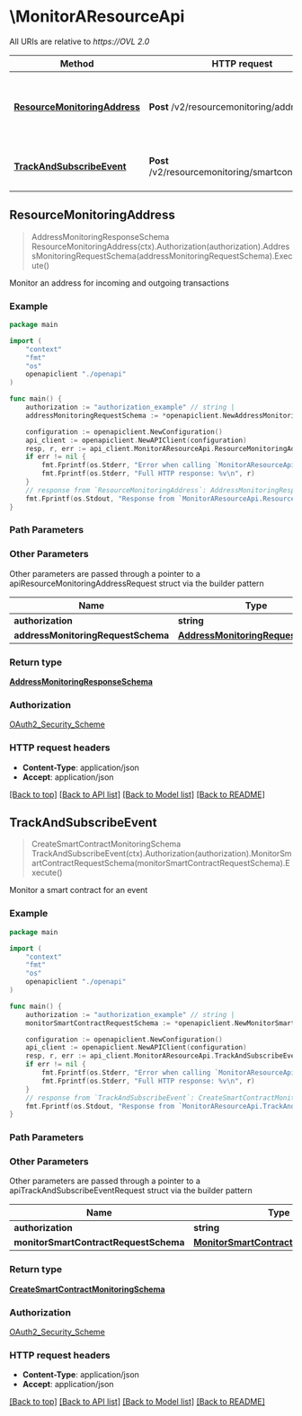# \MonitorAResourceApi

All URIs are relative to *https://OVL 2.0*

Method | HTTP request | Description
------------- | ------------- | -------------
[**ResourceMonitoringAddress**](MonitorAResourceApi.md#ResourceMonitoringAddress) | **Post** /v2/resourcemonitoring/address | Monitor an address for incoming and outgoing transactions
[**TrackAndSubscribeEvent**](MonitorAResourceApi.md#TrackAndSubscribeEvent) | **Post** /v2/resourcemonitoring/smartcontractevent | Monitor a smart contract for an event



## ResourceMonitoringAddress

> AddressMonitoringResponseSchema ResourceMonitoringAddress(ctx).Authorization(authorization).AddressMonitoringRequestSchema(addressMonitoringRequestSchema).Execute()

Monitor an address for incoming and outgoing transactions



### Example

```go
package main

import (
    "context"
    "fmt"
    "os"
    openapiclient "./openapi"
)

func main() {
    authorization := "authorization_example" // string | 
    addressMonitoringRequestSchema := *openapiclient.NewAddressMonitoringRequestSchema() // AddressMonitoringRequestSchema | 

    configuration := openapiclient.NewConfiguration()
    api_client := openapiclient.NewAPIClient(configuration)
    resp, r, err := api_client.MonitorAResourceApi.ResourceMonitoringAddress(context.Background()).Authorization(authorization).AddressMonitoringRequestSchema(addressMonitoringRequestSchema).Execute()
    if err != nil {
        fmt.Fprintf(os.Stderr, "Error when calling `MonitorAResourceApi.ResourceMonitoringAddress``: %v\n", err)
        fmt.Fprintf(os.Stderr, "Full HTTP response: %v\n", r)
    }
    // response from `ResourceMonitoringAddress`: AddressMonitoringResponseSchema
    fmt.Fprintf(os.Stdout, "Response from `MonitorAResourceApi.ResourceMonitoringAddress`: %v\n", resp)
}
```

### Path Parameters



### Other Parameters

Other parameters are passed through a pointer to a apiResourceMonitoringAddressRequest struct via the builder pattern


Name | Type | Description  | Notes
------------- | ------------- | ------------- | -------------
 **authorization** | **string** |  | 
 **addressMonitoringRequestSchema** | [**AddressMonitoringRequestSchema**](AddressMonitoringRequestSchema.md) |  | 

### Return type

[**AddressMonitoringResponseSchema**](AddressMonitoringResponseSchema.md)

### Authorization

[OAuth2_Security_Scheme](../README.md#OAuth2_Security_Scheme)

### HTTP request headers

- **Content-Type**: application/json
- **Accept**: application/json

[[Back to top]](#) [[Back to API list]](../README.md#documentation-for-api-endpoints)
[[Back to Model list]](../README.md#documentation-for-models)
[[Back to README]](../README.md)


## TrackAndSubscribeEvent

> CreateSmartContractMonitoringSchema TrackAndSubscribeEvent(ctx).Authorization(authorization).MonitorSmartContractRequestSchema(monitorSmartContractRequestSchema).Execute()

Monitor a smart contract for an event



### Example

```go
package main

import (
    "context"
    "fmt"
    "os"
    openapiclient "./openapi"
)

func main() {
    authorization := "authorization_example" // string | 
    monitorSmartContractRequestSchema := *openapiclient.NewMonitorSmartContractRequestSchema() // MonitorSmartContractRequestSchema | 

    configuration := openapiclient.NewConfiguration()
    api_client := openapiclient.NewAPIClient(configuration)
    resp, r, err := api_client.MonitorAResourceApi.TrackAndSubscribeEvent(context.Background()).Authorization(authorization).MonitorSmartContractRequestSchema(monitorSmartContractRequestSchema).Execute()
    if err != nil {
        fmt.Fprintf(os.Stderr, "Error when calling `MonitorAResourceApi.TrackAndSubscribeEvent``: %v\n", err)
        fmt.Fprintf(os.Stderr, "Full HTTP response: %v\n", r)
    }
    // response from `TrackAndSubscribeEvent`: CreateSmartContractMonitoringSchema
    fmt.Fprintf(os.Stdout, "Response from `MonitorAResourceApi.TrackAndSubscribeEvent`: %v\n", resp)
}
```

### Path Parameters



### Other Parameters

Other parameters are passed through a pointer to a apiTrackAndSubscribeEventRequest struct via the builder pattern


Name | Type | Description  | Notes
------------- | ------------- | ------------- | -------------
 **authorization** | **string** |  | 
 **monitorSmartContractRequestSchema** | [**MonitorSmartContractRequestSchema**](MonitorSmartContractRequestSchema.md) |  | 

### Return type

[**CreateSmartContractMonitoringSchema**](CreateSmartContractMonitoringSchema.md)

### Authorization

[OAuth2_Security_Scheme](../README.md#OAuth2_Security_Scheme)

### HTTP request headers

- **Content-Type**: application/json
- **Accept**: application/json

[[Back to top]](#) [[Back to API list]](../README.md#documentation-for-api-endpoints)
[[Back to Model list]](../README.md#documentation-for-models)
[[Back to README]](../README.md)

